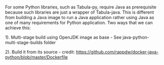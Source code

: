 For some Python libraries, such as Tabula-py, require Java as prerequisite because such libraries are just a wrapper of Tabula-java. This is different from building a Java image to run a Java application rather using Java as one of many requirements for Python application. Two ways that we can achieve this:

1). Multi-stage build using OpenJDK image as base - See java-python-multi-stage-builds folder

2). Build it from its source - credit: https://github.com/rappdw/docker-java-python/blob/master/Dockerfile
